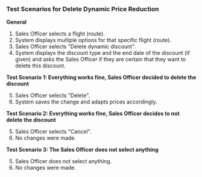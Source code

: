 ### **Test Scenarios for Delete Dynamic Price Reduction**

**General**

1. Sales Officer selects a flight (route).
2. System displays multiple options for that specific flight (route).
3. Sales Officer selects "Delete dynamic discount".
4. System displays the discount type and the end date of the discount (if given) and asks the Sales Officer if they are certain that they want to delete this discount.


**Test Scenario 1: Everything works fine, Sales Officer decided to delete the discount** 

5. Sales Officer selects "Delete".
6. System saves the change and adapts prices accordingly.


**Test Scenario 2: Everything works fine, Sales Officer decides to not delete the discount**

5. Sales Officer selects "Cancel".
6. No changes were made.


**Test Scenario 3: The Sales Officer does not select anything**

5. Sales Officer does not select anything.
6. No changes were made.
